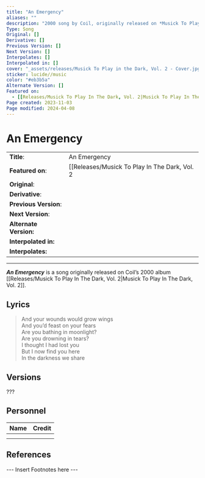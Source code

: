 ```yaml
---
title: "An Emergency"
aliases: ""
description: "2000 song by Coil, originally released on *Musick To Play In The Dark Vol. 2*"
Type: Song
Original: []
Derivative: []
Previous Version: []
Next Version: []
Interpolates: []
Interpolated in: []
cover: "_assets/releases/Musick To Play in the Dark, Vol. 2 - Cover.jpg"
sticker: lucide//music
color: "#eb3b5a"
Alternate Version: []
Featured on:
  - [[Releases/Musick To Play In The Dark, Vol. 2|Musick To Play In The Dark, Vol. 2]]
Page created: 2023-11-03
Page modified: 2024-04-08
---
```


# An Emergency

|  |  |
| --- | --- |
| __Title__: | An Emergency |
| __Featured on__: | [[Releases/Musick To Play In The Dark, Vol. 2|Musick To Play In The Dark,Vol. 2]] |
| __Original__: |  |
| __Derivative__: |  |
| __Previous Version__: |  |
| __Next Version__: |  |
| __Alternate Version:__ |  |
| __Interpolated in:__ |  |
| __Interpolates:__ |  |

---

*__An Emergency__* is a song originally released on Coil’s 2000 album [[Releases/Musick To Play In The Dark, Vol. 2|Musick To Play In The Dark, Vol. 2]].

## Lyrics

> And your wounds would grow wings  
> And you’d feast on your fears  
> Are you bathing in moonlight?  
> Are you drowning in tears?  
> I thought I had lost you  
> But I now find you here  
> In the darkness we share

## Versions

???

## Personnel

|Name|Credit|
|---|---|
|||
|||

## References

--- Insert Footnotes here ---
